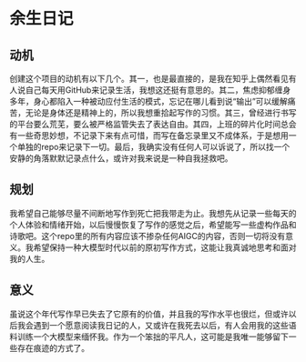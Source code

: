 # 余生日记

## 动机

创建这个项目的动机有以下几个。其一，也是最直接的，是我在知乎上偶然看见有人说自己每天用GitHub来记录生活，我想这还挺有意思的。其二，焦虑抑郁缠身多年，身心都陷入一种被动应付生活的模式，忘记在哪儿看到说“输出”可以缓解痛苦，无论是身体还是精神上的，所以我想重拾起写作的习惯。其三，曾经进行书写的平台要么荒芜，要么被严格监管失去了表达自由。其四，上班的碎片化时间总会有一些奇思妙想，不记录下来有点可惜，而写在备忘录里又不成体系，于是想用一个单独的repo来记录下一切。最后，我确实没有任何人可以诉说了，所以找一个安静的角落默默记录点什么，或许对我来说是一种自我拯救吧。

## 规划

我希望自己能够尽量不间断地写作到死亡把我带走为止。我想先从记录一些每天的个人体验和情绪开始，以后慢慢恢复了写作的感觉之后，希望能写一些虚构作品和诗歌吧。这个repo里的所有内容应该不掺杂任何AIGC的内容，否则一切将没有意义。我希望保持一种大模型时代以前的原初写作方式，这能让我真诚地思考和面对我的人生。

## 意义

虽说这个年代写作早已失去了它原有的价值，并且我的写作水平也很烂，但或许以后我会遇到一个愿意阅读我日记的人，又或许在我死去以后，有人会用我的这些语料训练一个大模型来缅怀我。作为一个笨拙的平凡人，这可能是我唯一能够留下一些存在痕迹的方式了。